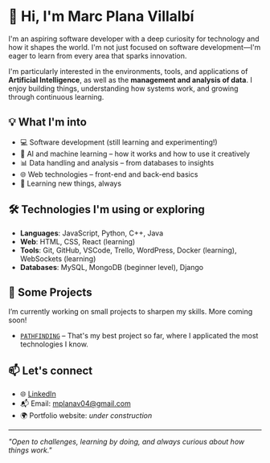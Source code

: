 # 👋 Hi, I'm Marc Plana Villalbí

I'm an aspiring software developer with a deep curiosity for technology and how it shapes the world. I'm not just focused on software development—I'm eager to learn from every area that sparks innovation.

I'm particularly interested in the environments, tools, and applications of **Artificial Intelligence**, as well as the **management and analysis of data**. I enjoy building things, understanding how systems work, and growing through continuous learning.

## 💡 What I'm into

- 💻 Software development (still learning and experimenting!)
- 🤖 AI and machine learning – how it works and how to use it creatively
- 📊 Data handling and analysis – from databases to insights
- 🌐 Web technologies – front-end and back-end basics
- 🧠 Learning new things, always

## 🛠️ Technologies I'm using or exploring

- **Languages**: JavaScript, Python, C++, Java
- **Web**: HTML, CSS, React (learning)
- **Tools**: Git, GitHub, VSCode, Trello, WordPress, Docker (learning), WebSockets (learning)
- **Databases**: MySQL, MongoDB (beginner level), Django

## 📁 Some Projects

I’m currently working on small projects to sharpen my skills. More coming soon!

- [`PATHFINDING`](https://github.com/mplanav/PATHFIDING) – That's my best project so far, where I applicated the most technologies I know.

## 📫 Let's connect

- 🌐 [LinkedIn](https://www.linkedin.com/in/marc-plana-villalb%C3%AD-68299a304/) 
- 📬 Email: mplanav04@gmail.com
- 🌍 Portfolio website: *under construction*

---

_"Open to challenges, learning by doing, and always curious about how things work."_
